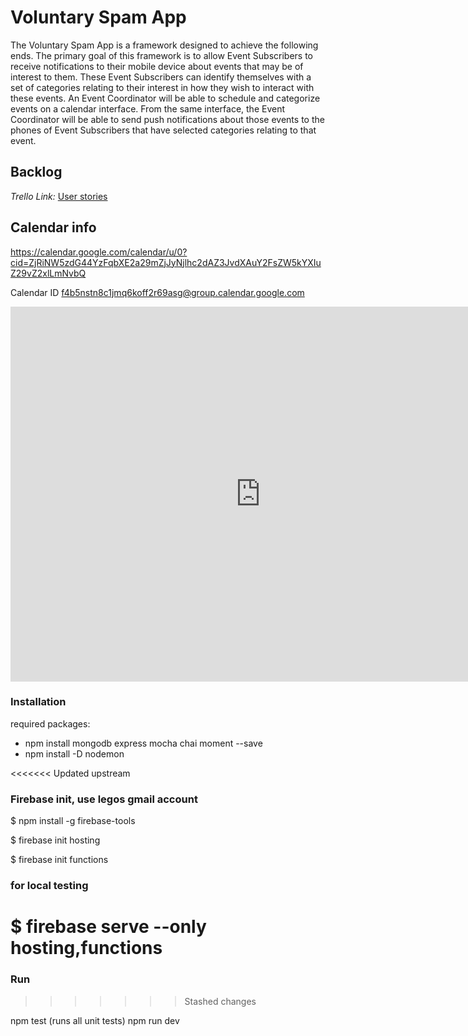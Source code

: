 # Voluntary Spam App

The Voluntary Spam App is a framework designed to achieve the following ends. The primary goal of this framework is to allow Event Subscribers to receive notifications to their mobile device about events that may be of interest to them. These Event Subscribers can identify themselves with a set of categories relating to their interest in how they wish to interact with these events. An Event Coordinator will be able to schedule and categorize events on a calendar interface. From the same interface, the Event Coordinator will be able to send push notifications about those events to the phones of Event Subscribers that have selected categories relating to that event.

## Backlog

*Trello Link:* [User stories](https://trello.com/b/a6NauLwf/cs530)

## Calendar info

https://calendar.google.com/calendar/u/0?cid=ZjRiNW5zdG44YzFqbXE2a29mZjJyNjlhc2dAZ3JvdXAuY2FsZW5kYXIuZ29vZ2xlLmNvbQ

Calendar ID
f4b5nstn8c1jmq6koff2r69asg@group.calendar.google.com

<iframe src="https://calendar.google.com/calendar/embed?src=f4b5nstn8c1jmq6koff2r69asg%40group.calendar.google.com&ctz=America%2FNew_York" style="border: 0" width="800" height="600" frameborder="0" scrolling="no"></iframe>

### Installation

required packages:

- npm install mongodb express mocha chai moment --save
- npm install -D nodemon

<<<<<<< Updated upstream
### Firebase init, use legos gmail account
$ npm install -g firebase-tools 

$ firebase init hosting

$ firebase init functions
### for local testing
$ firebase serve --only hosting,functions 
=======
### Run
>>>>>>> Stashed changes

npm test (runs all unit tests)
npm run dev
